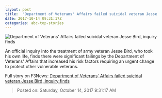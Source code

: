 ```yaml
---
layout: post
title:  "Department of Veterans' Affairs failed suicidal veteran Jesse Bird, inquiry finds"
date: 2017-10-14 09:31:17Z
categories: abc-top-stories
---
```


![Department of Veterans' Affairs failed suicidal veteran Jesse Bird, inquiry finds](http://www.abc.net.au/news/image/8724898-1x1-700x700.jpg)

An official inquiry into the treatment of army veteran Jesse Bird, who took his own life, finds there were significant failings by the Department of Veterans' Affairs that increased his risk factors requiring an urgent change to protect other vulnerable veterans.


Full story on F3News: [Department of Veterans' Affairs failed suicidal veteran Jesse Bird, inquiry finds](http://www.f3nws.com/n/W4PFWE)

> Posted on: Saturday, October 14, 2017 9:31:17 AM

